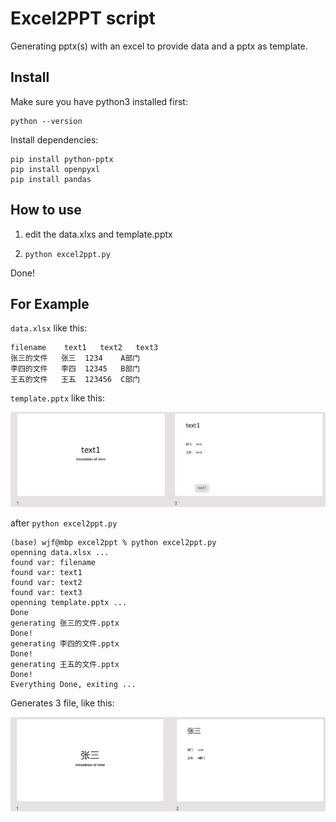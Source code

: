 # Excel2PPT script

Generating pptx(s) with an excel to provide data and a pptx as template.

## Install

Make sure you have python3 installed first:

```
python --version
```

Install dependencies:

```
pip install python-pptx
pip install openpyxl
pip install pandas
```

## How to use

1. edit the data.xlxs and template.pptx

2. `python excel2ppt.py`

Done!

## For Example

`data.xlsx` like this:

```
filename	text1	text2	text3
张三的文件	张三	1234	A部门
李四的文件	李四	12345	B部门
王五的文件	王五	123456	C部门
```

`template.pptx` like this:

![image-20220323151649617](README.assets/image-20220323151649617.png)

after `python excel2ppt.py`

```
(base) wjf@mbp excel2ppt % python excel2ppt.py
openning data.xlsx ...
found var: filename
found var: text1
found var: text2
found var: text3
openning template.pptx ...
Done
generating 张三的文件.pptx
Done!
generating 李四的文件.pptx
Done!
generating 王五的文件.pptx
Done!
Everything Done, exiting ...
```

Generates 3 file, like this:

![image-20220323151857009](README.assets/image-20220323151857009.png)